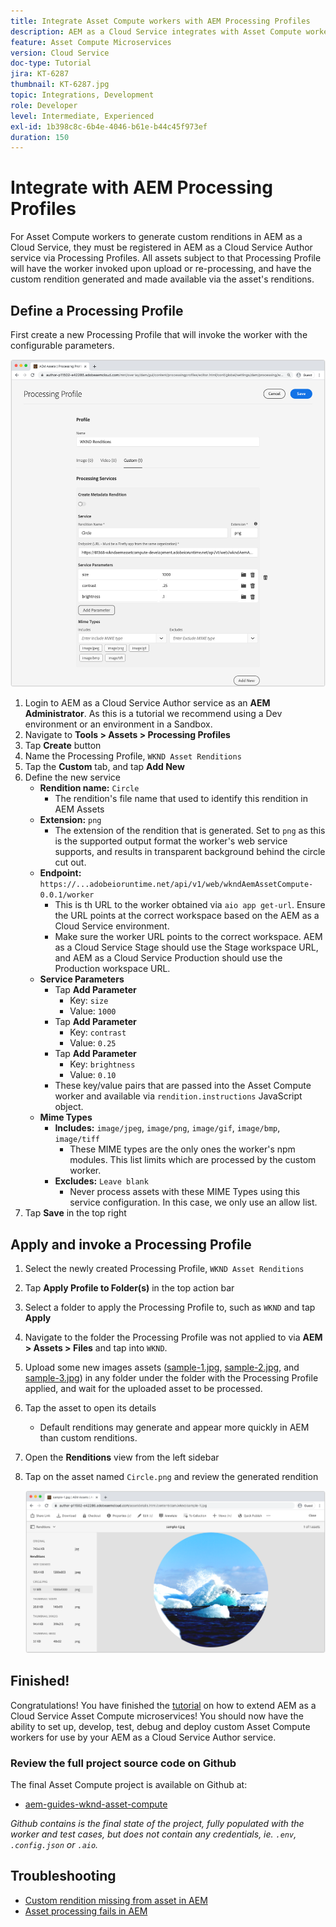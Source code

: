 ```yaml
---
title: Integrate Asset Compute workers with AEM Processing Profiles
description: AEM as a Cloud Service integrates with Asset Compute workers deployed to Adobe I/O Runtime via AEM Assets Processing Profiles. Processing Profiles are configured in the Author service to process specific assets using custom workers, and store the files generated by the workers as asset renditions.
feature: Asset Compute Microservices
version: Cloud Service
doc-type: Tutorial
jira: KT-6287
thumbnail: KT-6287.jpg
topic: Integrations, Development
role: Developer
level: Intermediate, Experienced
exl-id: 1b398c8c-6b4e-4046-b61e-b44c45f973ef
duration: 150
---
```

# Integrate with AEM Processing Profiles

For Asset Compute workers to generate custom renditions in AEM as a Cloud Service, they must be registered in AEM as a Cloud Service Author service via Processing Profiles. All assets subject to that Processing Profile will have the worker invoked upon upload or re-processing, and have the custom rendition generated and made available via the asset's renditions.

## Define a Processing Profile

First create a new Processing Profile that will invoke the worker with the configurable parameters.

![Processing profile](./assets/processing-profiles/new-processing-profile.png)

1. Login to AEM as a Cloud Service Author service as an __AEM Administrator__. As this is a tutorial we recommend using a Dev environment or an environment in a Sandbox.
1. Navigate to __Tools > Assets > Processing Profiles__
1. Tap __Create__ button
1. Name the Processing Profile, `WKND Asset Renditions`
1. Tap the __Custom__ tab, and tap __Add New__
1. Define the new service
    + __Rendition name:__ `Circle`
        + The rendition's file name that used to identify this rendition in AEM Assets
    + __Extension:__ `png`
        + The extension of the rendition that is generated. Set to `png` as this is the supported output format the worker's web service supports, and results in transparent background behind the circle cut out.
    + __Endpoint:__ `https://...adobeioruntime.net/api/v1/web/wkndAemAssetCompute-0.0.1/worker`
        + This is th URL to the worker obtained via `aio app get-url`. Ensure the URL points at the correct workspace based on the AEM as a Cloud Service environment.
        + Make sure the worker URL points to the correct workspace. AEM as a Cloud Service Stage should use the Stage workspace URL, and AEM as a Cloud Service Production should use the Production workspace URL.
    + __Service Parameters__
        + Tap __Add Parameter__
            + Key: `size`
            + Value: `1000`
        + Tap __Add Parameter__
            + Key: `contrast`
            + Value: `0.25`
        + Tap __Add Parameter__
            + Key: `brightness`
            + Value: `0.10`
        + These key/value pairs that are passed into the Asset Compute worker and available via `rendition.instructions` JavaScript object.
    + __Mime Types__
        + __Includes:__ `image/jpeg`, `image/png`, `image/gif`, `image/bmp`, `image/tiff`
            + These MIME types are the only ones the worker's npm modules. This list limits which are processed by the custom worker.
        + __Excludes:__ `Leave blank`
            + Never process assets with these MIME Types using this service configuration. In this case, we only use an allow list.
1. Tap __Save__ in the top right

## Apply and invoke a Processing Profile

1. Select the newly created Processing Profile, `WKND Asset Renditions`
1. Tap __Apply Profile to Folder(s)__ in the top action bar
1. Select a folder to apply the Processing Profile to, such as `WKND` and tap __Apply__
1. Navigate to the folder the Processing Profile was not applied to via __AEM > Assets > Files__ and tap into `WKND`.
1. Upload some new images assets ([sample-1.jpg](../assets/samples/sample-1.jpg), [sample-2.jpg](../assets/samples/sample-2.jpg), and [sample-3.jpg](../assets/samples/sample-3.jpg)) in any folder under the folder with the Processing Profile applied, and wait for the uploaded asset to be processed.
1. Tap the asset to open its details
    + Default renditions may generate and appear more quickly in AEM than custom renditions.
1. Open the __Renditions__ view from the left sidebar
1. Tap on the asset named `Circle.png` and review the generated rendition

    ![Generated rendition](./assets/processing-profiles/rendition.png)

## Finished!

Congratulations! You have finished the [tutorial](../overview.md) on how to extend AEM as a Cloud Service Asset Compute microservices! You should now have the ability to set up, develop, test, debug and deploy custom Asset Compute workers for use by your AEM as a Cloud Service Author service.

### Review the full project source code on Github

The final Asset Compute project is available on Github at:

+ [aem-guides-wknd-asset-compute](https://github.com/adobe/aem-guides-wknd-asset-compute)

_Github contains is the final state of the project, fully populated with the worker and test cases, but does not contain any credentials, ie. `.env`, `.config.json` or `.aio`._

## Troubleshooting

+ [Custom rendition missing from asset in AEM](../troubleshooting.md#custom-rendition-missing-from-asset)
+ [Asset processing fails in AEM](../troubleshooting.md#asset-processing-fails)
